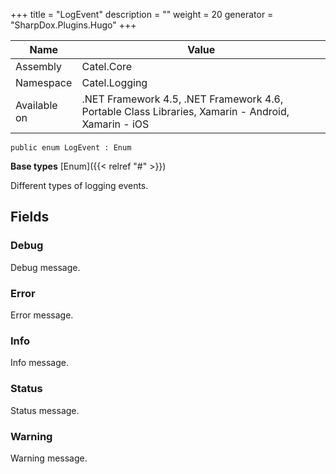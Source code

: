 

+++
title = "LogEvent" 
description = ""
weight = 20
generator = "SharpDox.Plugins.Hugo"
+++

Name|Value
---|---
Assembly|Catel.Core
Namespace|Catel.Logging
Available on|.NET Framework 4.5, .NET Framework 4.6, Portable Class Libraries, Xamarin - Android, Xamarin - iOS

```
public enum LogEvent : Enum
```

**Base types**
[Enum]({{< relref "#" >}})

Different types of logging events.

## Fields

### Debug

Debug message.

### Error

Error message.

### Info

Info message.

### Status

Status message.

### Warning

Warning message.

